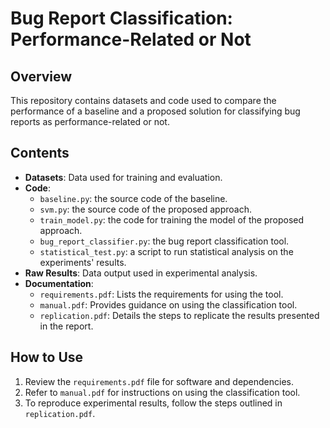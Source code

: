 # Bug Report Classification: Performance-Related or Not

## Overview
This repository contains datasets and code used to compare the performance of a baseline and a proposed solution for classifying bug reports as performance-related or not.

## Contents
- **Datasets**: Data used for training and evaluation.
- **Code**:
  - `baseline.py`: the source code of the baseline.
  - `svm.py`: the source code of the proposed approach.
  - `train_model.py`: the code for training the model of the proposed approach.
  - `bug_report_classifier.py`: the bug report classification tool.
  - `statistical_test.py`: a script to run statistical analysis on the experiments' results.
- **Raw Results**: Data output used in experimental analysis.
- **Documentation**:
  - `requirements.pdf`: Lists the requirements for using the tool.
  - `manual.pdf`: Provides guidance on using the classification tool.
  - `replication.pdf`: Details the steps to replicate the results presented in the report.

## How to Use
1. Review the `requirements.pdf` file for software and dependencies.
2. Refer to `manual.pdf` for instructions on using the classification tool.
3. To reproduce experimental results, follow the steps outlined in `replication.pdf`.

